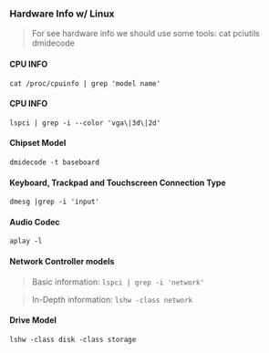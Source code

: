 ### Hardware Info w/ Linux
> For see hardware info we should use some tools:
> cat
> pciutils
> dmidecode

#### **CPU INFO**
`cat /proc/cpuinfo | grep 'model name'`

#### **CPU INFO**
`lspci | grep -i --color 'vga\|3d\|2d'`

#### **Chipset Model**
`dmidecode -t baseboard`

#### **Keyboard, Trackpad and Touchscreen Connection Type**
`dmesg |grep -i 'input'`

#### Audio Codec
`aplay -l`

#### Network Controller models
> Basic information:
`lspci | grep -i 'network'`

> In-Depth information:
`lshw -class network`

#### Drive Model
`lshw -class disk -class storage`